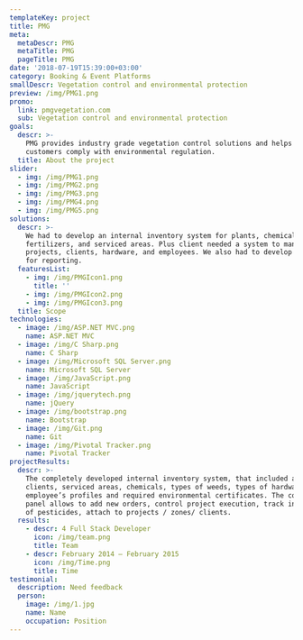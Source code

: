 ```yaml
---
templateKey: project
title: PMG
meta:
  metaDescr: PMG
  metaTitle: PMG
  pageTitle: PMG
date: '2018-07-19T15:39:00+03:00'
category: Booking & Event Platforms
smallDescr: Vegetation control and environmental protection
preview: /img/PMG1.png
promo:
  link: pmgvegetation.com
  sub: Vegetation control and environmental protection
goals:
  descr: >-
    PMG provides industry grade vegetation control solutions and helps its
    customers comply with environmental regulation.
  title: About the project
slider:
  - img: /img/PMG1.png
  - img: /img/PMG2.png
  - img: /img/PMG3.png
  - img: /img/PMG4.png
  - img: /img/PMG5.png
solutions:
  descr: >-
    We had to develop an internal inventory system for plants, chemical
    fertilizers, and serviced areas. Plus client needed a system to manage
    projects, clients, hardware, and employees. We also had to develop a system
    for reporting.
  featuresList:
    - img: /img/PMGIcon1.png
      title: ''
    - img: /img/PMGIcon2.png
    - img: /img/PMGIcon3.png
  title: Scope
technologies:
  - image: /img/ASP.NET MVC.png
    name: ASP.NET MVC
  - image: /img/C Sharp.png
    name: C Sharp
  - image: /img/Microsoft SQL Server.png
    name: Microsoft SQL Server
  - image: /img/JavaScript.png
    name: JavaScript
  - image: /img/jquerytech.png
    name: jQuery
  - image: /img/bootstrap.png
    name: Bootstrap
  - image: /img/Git.png
    name: Git
  - image: /img/Pivotal Tracker.png
    name: Pivotal Tracker
projectResults:
  descr: >-
    The completely developed internal inventory system, that included a list of
    clients, serviced areas, chemicals, types of weeds, types of hardware,
    employee’s profiles and required environmental certificates. The convenient
    panel allows to add new orders, control project execution, track inventory
    of pesticides, attach to projects / zones/ clients.
  results:
    - descr: 4 Full Stack Developer
      icon: /img/team.png
      title: Team
    - descr: February 2014 — February 2015
      icon: /img/Time.png
      title: Time
testimonial:
  description: Need feedback
  person:
    image: /img/1.jpg
    name: Name
    occupation: Position
---
```


